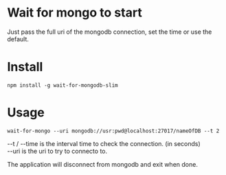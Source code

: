 # Wait for mongo to start

Just pass the full uri of the mongodb connection, set the time or use the default.

# Install
```
npm install -g wait-for-mongodb-slim
```

# Usage
```
wait-for-mongo --uri mongodb://usr:pwd@localhost:27017/nameOfDB --t 2
```
--t / --time is the interval time to check the connection. (in seconds)</br>
--uri is the uri to try to connecto to.</br>

The application will disconnect from mongodb and exit when done.